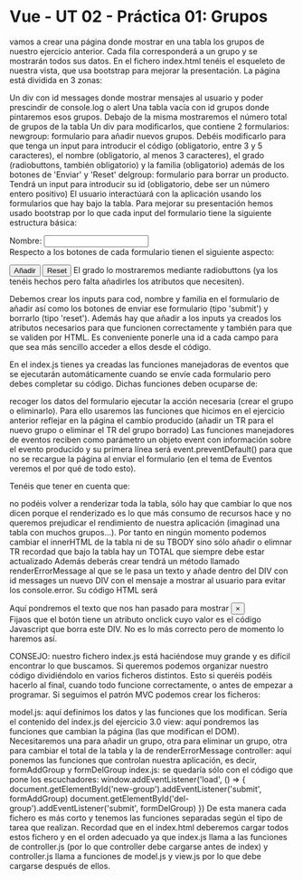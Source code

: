 # Vue - UT 02 - Práctica 01: Grupos
vamos a crear una página donde mostrar en una tabla los grupos de nuestro ejercicio anterior. Cada fila corresponderá a un grupo y se mostrarán todos sus datos. En el fichero index.html tenéis el esqueleto de nuestra vista, que usa bootstrap para mejorar la presentación. La página está dividida en 3 zonas:

Un div con id messages donde mostrar mensajes al usuario y poder prescindir de console.log o alert
Una tabla vacía con id grupos donde pintaremos esos grupos. Debajo de la misma mostraremos el número total de grupos de la tabla
Un div para modificarlos, que contiene 2 formularios:
newgroup: formulario para añadir nuevos grupos. Debéis modificarlo para que tenga un input para introducir el código (obligatorio, entre 3 y 5 caracteres), el nombre (obligatorio, al menos 3 caracteres), el grado (radiobuttons, también obligatorio) y la familia (obligatorio) además de los botones de 'Enviar' y 'Reset'
delgroup: formulario para borrar un producto. Tendrá un input para introducir su id (obligatorio, debe ser un número entero positivo)
El usuario interactúará con la aplicación usando los formularios que hay bajo la tabla. Para mejorar su presentación hemos usado bootstrap por lo que cada input del formulario tiene la siguiente estructura básica:

<div class="form-group">
    <label for="newprod-name">Nombre: </label>
    <input type="text" class="form-control" id="newprod-name">
</div>
Respecto a los botones de cada formulario tienen el siguiente aspecto:

<button type="submit" class="btn btn-default btn-primary">Añadir</button>
<button type="reset" class="btn btn-secondary">Reset</button>
El grado lo mostraremos mediante radiobuttons (ya los tenéis hechos pero falta añadirles los atributos que necesiten).

Debemos crear los inputs para cod, nombre y familia en el formulario de añadir así como los botones de enviar ese formulario (tipo 'submit') y borrarlo (tipo 'reset'). Además hay que añadir a los inputs ya creados los atributos necesarios para que funcionen correctamente y también para que se validen por HTML. Es conveniente ponerle una id a cada campo para que sea más sencillo acceder a ellos desde el código.

En el index.js tienes ya creadas las funciones manejadoras de eventos que se ejecutarán automáticamente cuando se envíe cada formulario pero debes completar su código. Dichas funciones deben ocuparse de:

recoger los datos del formulario
ejecutar la acción necesaria (crear el grupo o eliminarlo). Para ello usaremos las funciones que hicimos en el ejercicio anterior
reflejar en la página el cambio producido (añadir un TR para el nuevo grupo o eliminar el TR del grupo borrado)
Las funciones manejadores de eventos reciben como parámetro un objeto event con información sobre el evento producido y su primera línea será event.preventDefault() para que no se recargue la página al enviar el formulario (en el tema de Eventos veremos el por qué de todo esto).

Tenéis que tener en cuenta que:

no podéis volver a renderizar toda la tabla, sólo hay que cambiar lo que nos dicen porque el renderizado es lo que más consumo de recursos hace y no queremos prejudicar el rendimiento de nuestra aplicación (imaginad una tabla con muchos grupos...). Por tanto en ningún momento podemos cambiar el innerHTML de la tabla ni de su TBODY sino sólo añadir o elimnar TR
recordad que bajo la tabla hay un TOTAL que siempre debe estar actualizado
Además deberás crear tendrá un método llamado renderErrorMessage al que se le pasa un texto y añade dentro del DIV con id messages un nuevo DIV con el mensaje a mostrar al usuario para evitar los console.error. Su código HTML será

<div class="col-sm-12 alert alert-danger">
    <span>Aquí pondremos el texto que nos han pasado para mostrar</span>
    <button type="button" class="close" aria-label="Close" onclick="this.parentElement.remove()">
        <span aria-hidden="true">&times;</span>
    </button>
</div>
Fijaos que el botón tiene un atributo onclick cuyo valor es el código Javascript que borra este DIV. No es lo más correcto pero de momento lo haremos así.

CONSEJO: nuestro fichero index.js está haciéndose muy grande y es difícil encontrar lo que buscamos. Si queremos podemos organizar nuestro código dividiéndolo en varios ficheros distintos. Esto si queréis podéis hacerlo al final, cuando todo funcione correctamente, o antes de empezar a programar. Si seguimos el patrón MVC podemos crear los ficheros:

model.js: aquí definimos los datos y las funciones que los modifican. Sería el contenido del index.js del ejercicio 3.0
view: aquí pondremos las funciones que cambian la página (las que modifican el DOM). Necesitaremos una para añadir un grupo, otra para eliminar un grupo, otra para cambiar el total de la tabla y la de renderErrorMessage
controller: aquí ponemos las funciones que controlan nuestra aplicación, es decir, formAddGroup y formDelGroup
index.js: se quedaría sólo con el código que pone los escuchadores:
window.addEventListener('load', () => {
    document.getElementById('new-group').addEventListener('submit', formAddGroup)
    document.getElementById('del-group').addEventListener('submit', formDelGroup)
})
De esta manera cada fichero es más corto y tenemos las funciones separadas según el tipo de tarea que realizan. Recordad que en el index.html deberemos cargar todos estos fichero y en el orden adecuado ya que index.js llama a las funciones de controller.js (por lo que controller debe cargarse antes de index) y controller.js llama a funciones de model.js y view.js por lo que debe cargarse después de ellos.
